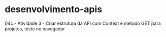 # desenvolvimento-apis
04c - Atividade 3 - Criar estrutura da API com Context e método GET para projetos, teste no navegador 
